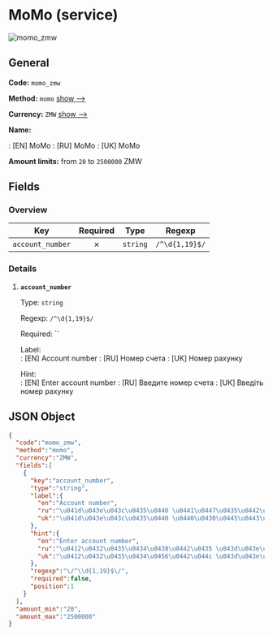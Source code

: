 
# MoMo (service) 
![momo_zmw](https://static.openfintech.io/payout_methods/momo_zmw/logo.svg?w=400&c=v0.59.26#w24)  

## General 
 
**Code:** `momo_zmw` 
 
**Method:** `momo` [show -->](/payout-methods/momo/) 
 
**Currency:** `ZMW` [show -->](/currencies/ZMW/) 
 
**Name:** 
 
:	[EN] MoMo 
:	[RU] MoMo 
:	[UK] MoMo 
 
**Amount limits:** from `20` to `2500000` ZMW 

## Fields 

### Overview 

|Key|Required|Type|Regexp| 
|:---:|:---:|:---:|:---:| 
|`account_number`|✗|`string`|`/^\d{1,19}$/`| 
 

### Details 
 
1. **`account_number`** 
 
	Type: `string` 
 
	Regexp: `/^\d{1,19}$/` 
 
	Required: `` 
 
	Label:  
	: [EN] Account number 
	: [RU] Номер счета 
	: [UK] Номер рахунку 
 
	Hint:  
	: [EN] Enter account number 
	: [RU] Введите номер счета 
	: [UK] Введіть номер рахунку 
 

## JSON Object 

```json
{
  "code":"momo_zmw",
  "method":"momo",
  "currency":"ZMW",
  "fields":[
    {
      "key":"account_number",
      "type":"string",
      "label":{
        "en":"Account number",
        "ru":"\u041d\u043e\u043c\u0435\u0440 \u0441\u0447\u0435\u0442\u0430",
        "uk":"\u041d\u043e\u043c\u0435\u0440 \u0440\u0430\u0445\u0443\u043d\u043a\u0443"
      },
      "hint":{
        "en":"Enter account number",
        "ru":"\u0412\u0432\u0435\u0434\u0438\u0442\u0435 \u043d\u043e\u043c\u0435\u0440 \u0441\u0447\u0435\u0442\u0430",
        "uk":"\u0412\u0432\u0435\u0434\u0456\u0442\u044c \u043d\u043e\u043c\u0435\u0440 \u0440\u0430\u0445\u0443\u043d\u043a\u0443"
      },
      "regexp":"\/^\\d{1,19}$\/",
      "required":false,
      "position":1
    }
  ],
  "amount_min":"20",
  "amount_max":"2500000"
}
```  

